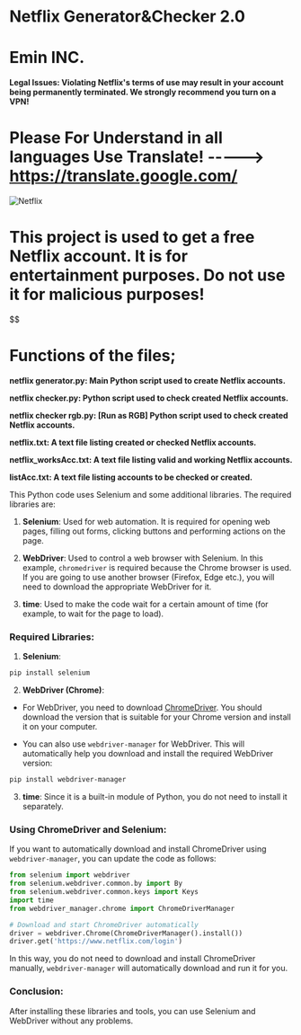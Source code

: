 # Netflix Generator&Checker 2.0
# Emin INC.

**Legal Issues: Violating Netflix's terms of use may result in your account being permanently terminated. We strongly recommend you turn on a VPN!**


# Please For Understand in all languages Use Translate! -----> https://translate.google.com/


![Netflix](https://i.pinimg.com/originals/bb/74/04/bb74046420c4c992b8cabc6e667abe40.gif)



# This project is used to get a free Netflix account. It is for entertainment purposes. Do not use it for malicious purposes!

$$$$$$$$$$$$$$$$$$$$$$$$$$

# Functions of the files;

**netflix generator.py: Main Python script used to create Netflix accounts.**

**netflix checker.py: Python script used to check created Netflix accounts.**

**netflix checker rgb.py: [Run as RGB] Python script used to check created Netflix accounts.**

**netflix.txt: A text file listing created or checked Netflix accounts.**

**netflix_worksAcc.txt: A text file listing valid and working Netflix accounts.**

**listAcc.txt: A text file listing accounts to be checked or created.**

This Python code uses Selenium and some additional libraries. The required libraries are:

1. **Selenium**: Used for web automation. It is required for opening web pages, filling out forms, clicking buttons and performing actions on the page.

2. **WebDriver**: Used to control a web browser with Selenium. In this example, `chromedriver` is required because the Chrome browser is used. If you are going to use another browser (Firefox, Edge etc.), you will need to download the appropriate WebDriver for it.

3. **time**: Used to make the code wait for a certain amount of time (for example, to wait for the page to load).

### Required Libraries:
1. **Selenium**:
```bash
pip install selenium
```

2. **WebDriver (Chrome)**:
- For WebDriver, you need to download [ChromeDriver](https://sites.google.com/a/chromium.org/chromedriver/). You should download the version that is suitable for your Chrome version and install it on your computer.

- You can also use `webdriver-manager` for WebDriver. This will automatically help you download and install the required WebDriver version:
```bash
pip install webdriver-manager
```

3. **time**: Since it is a built-in module of Python, you do not need to install it separately.

### Using ChromeDriver and Selenium:
If you want to automatically download and install ChromeDriver using `webdriver-manager`, you can update the code as follows:

```python
from selenium import webdriver
from selenium.webdriver.common.by import By
from selenium.webdriver.common.keys import Keys
import time
from webdriver_manager.chrome import ChromeDriverManager

# Download and start ChromeDriver automatically
driver = webdriver.Chrome(ChromeDriverManager().install())
driver.get('https://www.netflix.com/login')
```

In this way, you do not need to download and install ChromeDriver manually, `webdriver-manager` will automatically download and run it for you.

### Conclusion:
After installing these libraries and tools, you can use Selenium and WebDriver without any problems.
